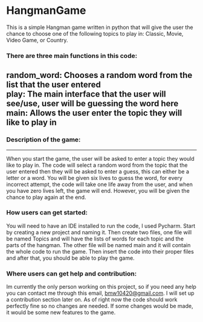 # HangmanGame
This is a simple Hangman game written in python that will give the user the chance to choose one of the following topics to play in: Classic, Movie, Video Game, or Country. 

### There are three main functions in this code:
  random_word: Chooses a random word from the list that the user entered                          
  play: The main interface that the user will see/use, user will be guessing the word here  
  main: Allows the user enter the topic they will like to play in
----
### Description of the game:
----
When you start the game, the user will be asked to enter a topic they would like to play in. The code will select a random word from the topic that the user entered then they will be asked to enter a guess, this can either be a letter or a word. You will be given six lives to guess the word, for every incorrect attempt, the code will take one life away from the user, and when you have zero lives left, the game will end. However, you will be given the chance to play again at the end. 

### How users can get started:            
You will need to have an IDE installed to run the code, I used Pycharm. Start by creating a new project and naming it. Then create two files, one file will be named Topics and will have the lists of words for each topic and the parts of the hangman. The other file will be named main and it will contain the whole code to run the game. Then insert the code into their proper files and after that, you should be able to play the game.


### Where users can get help and contribution:               
Im currently the only person working on this project, so if you need any help you can contact me through this email, bmw10420@gmail.com. I will set up a contribution section later on. As of right now the code should work perfectly fine so no changes are needed. If some changes would be made, it would be some new features to the game. 
